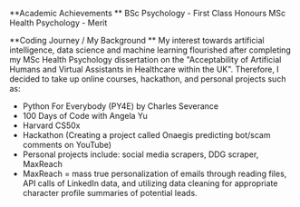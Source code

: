 **Academic Achievements
**
BSc Psychology - First Class Honours
MSc Health Psychology - Merit

**Coding Journey / My Background
**
My interest towards artificial intelligence, data science and machine learning flourished after completing my MSc Health Psychology dissertation on the "Acceptability of Artificial Humans and Virtual Assistants in Healthcare within the UK". Therefore, I decided to take up online courses, hackathon, and personal projects such as:
- Python For Everybody (PY4E) by Charles Severance
- 100 Days of Code with Angela Yu
- Harvard CS50x
- Hackathon (Creating a project called Onaegis predicting bot/scam comments on YouTube)
- Personal projects include: social media scrapers, DDG scraper, MaxReach
- MaxReach = mass true personalization of emails through reading files, API calls of LinkedIn data, and utilizing data cleaning for appropriate character profile summaries of potential leads.

